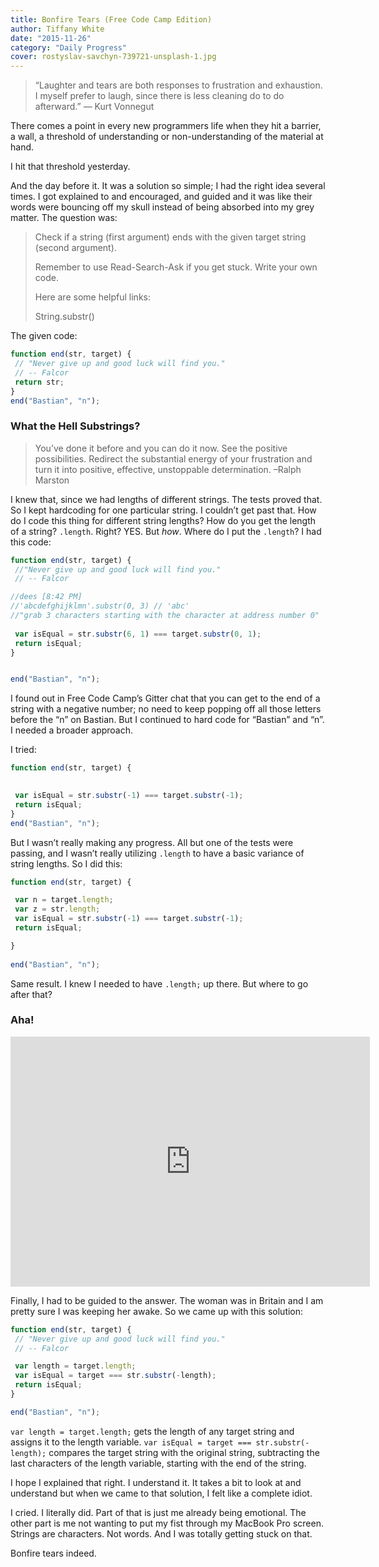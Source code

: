 ```yaml
---
title: Bonfire Tears (Free Code Camp Edition)
author: Tiffany White
date: "2015-11-26"
category: "Daily Progress"
cover: rostyslav-savchyn-739721-unsplash-1.jpg
---
```



<blockquote>“Laughter and tears are both responses to frustration and exhaustion. I myself prefer to laugh, since there is less cleaning do to do afterward.” ― Kurt Vonnegut</blockquote>


There comes a point in every new programmers life when they hit a barrier, a wall, a threshold of understanding or non-understanding of the material at hand.

I hit that threshold yesterday.

And the day before it. It was a solution so simple; I had the right idea several times. I got explained to and encouraged, and guided and it was like their words were bouncing off my skull instead of being absorbed into my grey matter. The question was:

<blockquote>Check if a string (first argument) ends with the given target string (second argument).

Remember to use Read-Search-Ask if you get stuck. Write your own code.

Here are some helpful links:

String.substr()</blockquote>

The given code:



```js
function end(str, target) {
 // "Never give up and good luck will find you."
 // -- Falcor
 return str;
}
end("Bastian", "n");
```
<h3>What the Hell Substrings?</h3>



<blockquote>You’ve done it before and you can do it now. See the positive possibilities. Redirect the substantial energy of your frustration and turn it into positive, effective, unstoppable determination. –Ralph Marston</blockquote>

I knew that, since we had lengths of different strings. The tests proved that. So I kept hardcoding for one particular string. I couldn’t get past that. How do I code this thing for different string lengths? How do you get the length of a string? `.length`. Right? YES. But <em>how</em>. Where do I put the `.length`? I had this code:



```js
function end(str, target) {
 //"Never give up and good luck will find you."
 // -- Falcor

//dees [8:42 PM]
//'abcdefghijklmn'.substr(0, 3) // 'abc'
//"grab 3 characters starting with the character at address number 0"
​
 var isEqual = str.substr(6, 1) === target.substr(0, 1);
 return isEqual;
}


end("Bastian", "n");​
```

I found out in Free Code Camp’s Gitter chat that you can get to the end of a string with a negative number; no need to keep popping off all those letters before the “n” on Bastian. But I continued to hard code for “Bastian” and “n”. I needed a broader approach.

I tried:



```js
function end(str, target) {

​
 var isEqual = str.substr(-1) === target.substr(-1);
 return isEqual;
}
​end("Bastian", "n");
```

But I wasn’t really making any progress. All but one of the tests were passing, and I wasn’t really utilizing `.length` to have a basic variance of string lengths. So I did this:

```js
function end(str, target) {

 var n = target.length;
 var z = str.length;
 var isEqual = str.substr(-1) === target.substr(-1);
 return isEqual;

}
​
end("Bastian", "n");
```

Same result. I knew I needed to have `.length;` up there. But where to go after that?

<h3>Aha!</h3>

<iframe src="https://embed.cl.ly/d1a849dc6fbd?nobranding=1&notitle=1" width="575" height="400" style="border:none" frameborder="0" allowtransparency="true" allowfullscreen="true"></iframe>

Finally, I had to be guided to the answer. The woman was in Britain and I am pretty sure I was keeping her awake. So we came up with this solution:



```js
function end(str, target) {
 // "Never give up and good luck will find you."
 // -- Falcor

 var length = target.length;
 var isEqual = target === str.substr(-length);
 return isEqual;
}

end("Bastian", "n");
```

`var length = target.length;` gets the length of any target string and assigns it to the length variable.
`var isEqual = target === str.substr(-length);` compares the target string with the original string, subtracting the last characters of the length variable, starting with the end of the string.

I hope I explained that right. I understand it. It takes a bit to look at and understand but when we came to that solution, I felt like a complete idiot.

I cried. I literally did. Part of that is just me already being emotional. The other part is me not wanting to put my fist through my MacBook Pro screen. Strings are characters. Not words. And I was totally getting stuck on that.

Bonfire tears indeed.
